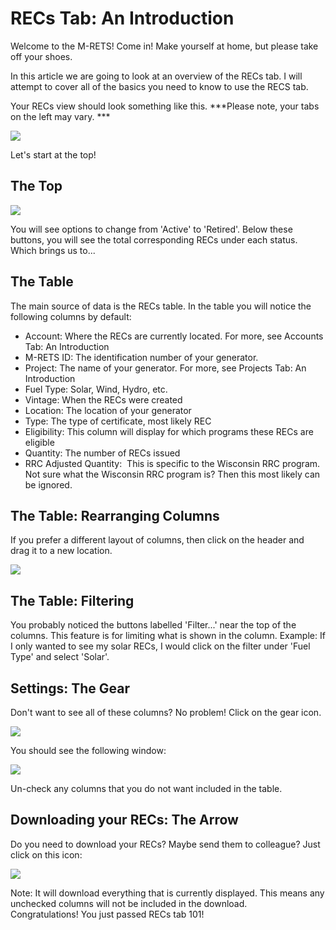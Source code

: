 RECs Tab: An Introduction
=========================

Welcome to the M-RETS! Come in! Make yourself at home, but please take off your shoes.

In this article we are going to look at an overview of the RECs tab. I will attempt to cover all of the basics you need to know to use the RECS tab. 

Your RECs view should look something like this. ***Please note, your tabs on the left may vary. ***

![](https://github.com/mrets/photos/blob/master/certificates_tab1.png)

Let's start at the top!

The Top
-------

![](https://github.com/mrets/photos/blob/master/certificates_tab2.png)

You will see options to change from 'Active' to 'Retired'. Below these buttons, you will see the total corresponding RECs under each status. Which brings us to...

The Table
---------

The main source of data is the RECs table. In the table you will notice the following columns by default:

-   Account: Where the RECs are currently located. For more, see Accounts Tab: An Introduction
-   M-RETS ID: The identification number of your generator.
-   Project: The name of your generator. For more, see Projects Tab: An Introduction
-   Fuel Type: Solar, Wind, Hydro, etc.
-   Vintage: When the RECs were created
-   Location: The location of your generator
-   Type: The type of certificate, most likely REC
-   Eligibility: This column will display for which programs these RECs are eligible
-   Quantity: The number of RECs issued
-   RRC Adjusted Quantity:  This is specific to the Wisconsin RRC program. Not sure what the Wisconsin RRC program is? Then this most likely can be ignored.

The Table: Rearranging Columns
------------------------------

If you prefer a different layout of columns, then click on the header and drag it to a new location. 

![](https://github.com/mrets/photos/blob/master/certificates_tab3.gif)

The Table: Filtering
--------------------

You probably noticed the buttons labelled 'Filter...' near the top of the columns. This feature is for limiting what is shown in the column. Example: If I only wanted to see my solar RECs, I would click on the filter under 'Fuel Type' and select 'Solar'.

Settings: The Gear
------------------

Don't want to see all of these columns? No problem! Click on the gear icon.

![](https://github.com/mrets/photos/blob/master/certificates_tab4.png)

You should see the following window:

![](https://github.com/mrets/photos/blob/master/certificates_tab5.png)

Un-check any columns that you do not want included in the table.

Downloading your RECs: The Arrow
--------------------------------

Do you need to download your RECs? Maybe send them to colleague? Just click on this icon:

![](https://github.com/mrets/photos/blob/master/certificates_tab6.png)

Note: It will download everything that is currently displayed. This means any unchecked columns will not be included in the download.\
Congratulations! You just passed RECs tab 101!

